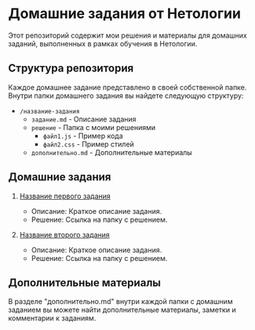 # Домашние задания от Нетологии

Этот репозиторий содержит мои решения и материалы для домашних заданий, выполненных в рамках обучения в Нетологии.

## Структура репозитория

Каждое домашнее задание представлено в своей собственной папке. Внутри папки домашнего задания вы найдете следующую структуру:

- `/название-задания`
  - `задание.md` - Описание задания
  - `решение` - Папка с моими решениями
    - `файл1.js` - Пример кода
    - `файл2.css` - Пример стилей
  - `дополнительно.md` - Дополнительные материалы

## Домашние задания

1. [Название первого задания](/название-папки-задания)
   - Описание: Краткое описание задания.
   - Решение: Ссылка на папку с решением.

2. [Название второго задания](/название-папки-задания)
   - Описание: Краткое описание задания.
   - Решение: Ссылка на папку с решением.

## Дополнительные материалы

В разделе "дополнительно.md" внутри каждой папки с домашним заданием вы можете найти дополнительные материалы, заметки и комментарии к заданиям.
